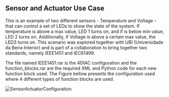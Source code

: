 ## Sensor and Actuator Use Case

This is an example of two different sensors - Temperature and Voltage - that can control a set of LEDs to show the state of the system. If temperature is above a max value, LED 1 turns on, and if is below min value, LED 2 turns on. Additionally, if Voltage is above a certain max value, the LED3 turns on. This scenario was explored together with UBI (Universidade da Beira Interior) and is part of a collaboration to bring together two standards, namely IEEE1451 and IEC61499.

The file named IEEE1451.rar is the 4DIAC configuration and the function_blocks.rar are the required XML and Python code for each new function block used. The Figure bellow presents the configuration used where 4 different types of function blocks are used. 

![SensorActuatorConfiguration](https://github.com/DIGI2-FEUP/dinasore-ua/blob/master/resources/use_cases/sensor_actuator/normal_ieee.PNG)
